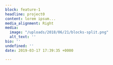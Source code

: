 ```yaml
---
block: feature-1
headline: project0
content: lorem ipsum...
media_alignment: Right
media:
  image: "/uploads/2018/06/21/blocks-split.png"
  alt_text: ''
bio: ''
undefined: ''
date: 2019-03-17 17:39:35 +0000

---
```

